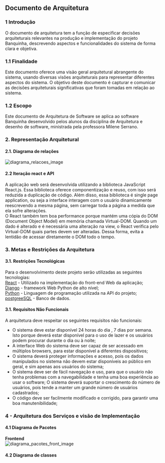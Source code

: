 ## Documento de Arquitetura

### 1 Introdução
O documento de arquitetura tem a função de especificar decisões arquiteturais relevantes na produção e implementação do projeto Banquinha, descrevendo aspectos e funcionalidades do sistema de forma clara e objetiva.

### 1.1 Finalidade
Este documento oferece uma visão geral arquitetural abrangente do sistema, usando diversas visões arquiteturais para representar diferentes aspectos do sistema. O objetivo deste documento é capturar e comunicar as decisões arquiteturais significativas que foram tomadas em relação ao sistema.

### 1.2 Escopo
Este documento de Arquitetura de Software se aplica ao software Banquinha desenvolvido pelos alunos da disciplina de Arquitetura e desenho de software, ministrada pela professora Milene Serrano.

### 2. Representação Arquitetural
#### 2.1. Diagrama de relações

![diagrama_relacoes_image](dinamica04/relacionamento.png)


#### 2.2 Iteração react e API

A aplicação web será desenvolvida utilizando a biblioteca JavaScript React.js. Essa biblioteca oferece componentização e reuso, com isso será reduzida a duplicação de código. Além disso, essa biblioteca é single page application, ou seja a interface interagem com o usuário dinamicamente reescrevendo a mesma página, sem carregar toda a página a medida que ela sofre alterações.  
O React também tem boa performance porque mantém uma cópia do DOM (Document Object Model) em memória chamada Virtual-DOM. Quando um dado é alterado e é necessária uma alteração na view, o React verifica pelo Virtual-DOM quais partes devem ser alteradas. Dessa forma, evita a lentidão de acessar diretamente o DOM todo o tempo.  

### 3. Metas e Restrições da Arquitetura
#### 3.1. Restrições Tecnológicas
Para o desenvolvimento deste projeto serão utilizadas as seguintes tecnologias:  
[React](https://reactjs.org/) - Utilizado na implementação do front-end Web da aplicação;   
[Django](https://www.djangoproject.com/) - framework Web Python de alto nível;  
[Python](https://www.python.org/) - Linguagem de programação utilizada na API do projeto;  
[postgreeSQL](https://www.postgresql.org/) - Banco de dados.  

#### 3.1. Requisitos Não Funcionais
A arquitetura deve respeitar os seguintes requisitos não funcionais:  
- O sistema deve estar disponível 24 horas do dia , 7 dias por semana. Isto porque deverá estar disponível para o uso de lazer e os usuários podem procurar durante o dia ou à noite;  
- A interface Web do sistema deve ser capaz de ser acessado em múltiplos browsers, para estar disponível a diferentes dispositivos;  
- O sistema deverá proteger informações e acesso, pois os dados manipulados no sistema não devem estar disponíveis ao público em geral, e sim apenas aos usuários do sistema;  
- O sistema deve ser de fácil navegação e uso, para que o usuário não tenha problemas com a navegabilidade e tenha uma boa experiência ao usar o software;
O sistema deverá suportar o crescimento do número de usuários, pois tende a manter um grande número de usuários cadastrados;  
- O código deve ser facilmente modificado e corrigido, para garantir uma boa manutenibilidade;

### 4 - Arquitetura dos Serviços e visão de Implementação

#### 4.1 Diagrama de Pacotes

**Frontend**  
![diagrama_pacotes_front_image](dinamica04/pacotes_front.png)

#### 4.2 Diagrama de classes
